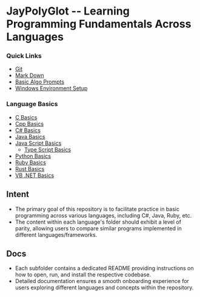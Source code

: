 # JayPolyGlot -- Learning Programming Fundamentals Across Languages #

### Quick Links ###
* [Git](./Git/README.md)
* [Mark Down](./MarkDown/README.md)
* [Basic Algo Prompts](./BasicAlgorithmPromts.md)
* [Windows Environment Setup](./Windows/README.md)

### Language Basics ###
* [C Basics](./C/README.md)
* [Cpp Basics](./Cpp/README.md)
* [C# Basics](./CSharp/README.md)
* [Java Basics](./Java/README.md)
* [Java Script Basics](./JavaScript/README.md)
    - [Type Script Basics](./TypeScript/README.md)
* [Python Basics](./Python/README.md)
* [Ruby Basics](./Ruby/README.md)
* [Rust Basics](./Rust/README.md)
* [VB .NET Basics](./VisualBasic/README.md)

## Intent ##
* The primary goal of this repository is to facilitate practice in basic programming across various languages, including C#, Java, Ruby, etc.
* The content within each language's folder should exhibit a level of parity, allowing users to compare similar programs implemented in different languages/frameworks.

## Docs ##
* Each subfolder contains a dedicated README providing instructions on how to open, run, and install the respective codebase.
* Detailed documentation ensures a smooth onboarding experience for users exploring different languages and concepts within the repository.